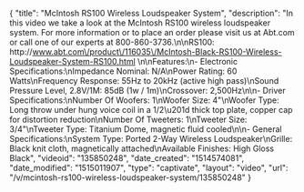 {
    "title": "McIntosh RS100 Wireless Loudspeaker System",
    "description": "In this video we take a look at the McIntosh RS100 wireless loudspeaker system.  For more information or to place an order please visit us at Abt.com or call one of our experts at 800-860-3736.\n\nRS100: http:\/\/www.abt.com\/product\/116035\/McIntosh-Black-RS100-Wireless-Loudspeaker-System-RS100.html \n\nFeatures:\n- Electronic Specifications:\nImpedance Nominal: N\/A\nPower Rating: 60 Watts\nFrequency Response: 55Hz to 20kHz (active high pass)\nSound Pressure Level, 2.8V\/1M: 85dB (1w \/ 1m)\nCrossover: 2,500Hz\n\n- Driver Specifications:\nNumber Of Woofers: 1\nWoofer Size: 4\"\nWoofer Type: Long throw under hung voice coil in a 1\/2\u201d thick top plate, copper cap for distortion reduction\nNumber Of Tweeters: 1\nTweeter Size: 3\/4\"\nTweeter Type: Titanium Dome, magnetic fluid cooled\n\n- General Specifications:\nSystem Type: Ported 2-Way Wireless Loudspeaker\nGrille: Black knit cloth, magnetically attached\nAvailable Finishes: High Gloss Black",
    "videoid": "135850248",
    "date_created": "1514574081",
    "date_modified": "1515011907",
    "type": "captivate",
    "layout": "video",
    "url": "\/v\/mcintosh-rs100-wireless-loudspeaker-system\/135850248"
}